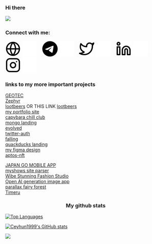 <h3 align="left">Hi there</h3>

![](https://komarev.com/ghpvc/?username=luvrok&label=PROFILE+VIEWS)

### Connect with me:

[![website](./img/globe-light.svg)](https://goldenkamuy.kz#gh-light-mode-only)
[![website](./img/globe-dark.svg)](https://goldenkamuy.kz#gh-dark-mode-only)
&nbsp;&nbsp;
[![website](./img/telegram-logo-59412.svg)](https://t.me/luvrok#gh-light-mode-only)
[![website](./img/telegram-logo-5941.svg)](https://t.me/luvrok#gh-dark-mode-only)
&nbsp;&nbsp;
[![website](./img/twitter-light.svg)](https://twitter.com/codestackr#gh-light-mode-only)
[![website](./img/twitter-dark.svg)](https://twitter.com/codestackr#gh-dark-mode-only)
&nbsp;&nbsp;
[![website](./img/linkedin-light.svg)](https://www.linkedin.com/in/luvrok/#gh-light-mode-only)
[![website](./img/linkedin-dark.svg)](https://www.linkedin.com/in/luvrok#gh-dark-mode-only)
&nbsp;&nbsp;
[![website](./img/instagram-light.svg)](https://www.instagram.com/madokaokamoto/#gh-light-mode-only)
[![website](./img/instagram-dark.svg)](https://www.instagram.com/madokaokamoto/#gh-dark-mode-only)

### links to my more important projects

[GEOTEC](https://luvrok.github.io/GEOTEC/)  
[Zephyr](https://github.com/LUVROK/Zephyr)  
[lootbeers](https://lootbeers.com/) OR THIS LINK [lootbeers](https://luvrok.github.io/lootbeers_typescript/)  
[my portfolio site](https://github.com/LUVROK/golden_kamuy_kz/)  
[capybara chill club](https://luvrok.github.io/capybara-chill-club-landing/)  
[mongo landing](https://luvrok.github.io/mongo-landing/)  
[evolved](https://github.com/LUVROK/evolved/)  
[twitter-auth](https://github.com/LUVROK/twitter-auth)  
[falling](https://github.com/LUVROK/falling/)  
[quackducks landing](https://github.com/LUVROK/quackducks-landing)  
[my figma design](https://github.com/LUVROK/my-figma-design)  
[aptos-nft](https://luvrok.github.io/aptos-nft-project-site/)  

[JAPAN GO MOBILE APP](https://github.com/LUVROK/JAPAN-GO-APP)  
[myshows site parser](https://github.com/LUVROK/myshows_parser)  
[Wibe Stunning Fashion Studio](https://luvrok.github.io/Wibe-Stunning-Fashion-Studio/)  
[Open AI generation image app](https://luvrok.github.io/OpenAI_generation_image_app/)  
[parallax fairy forest](luvrok.github.io/parallax-fairy-forest/)  
[Timeru](https://luvrok.github.io/Timeru/)

<h3 align="center"> My github stats </h3>

<!-- <a href="https://github.com/Luvrok" align="left"><img src="![Anurag's GitHub stats](https://github-readme-stats.vercel.app/api?username=anuraghazra&show_icons=true&theme=radical)
" alt="Top Languages" /></a> -->

<!-- ![Luvrok's GitHub stats](https://github-readme-stats.vercel.app/api?username=Luvrok&show_icons=true&theme=radical) -->

<a href="https://github.com/Luvrok" align="left"><img src="https://github-readme-stats.vercel.app/api/top-langs/?username=Luvrok&langs_count=10&title_color=0891b2&text_color=ffffff&icon_color=0891b2&bg_color=1c1917&hide_border=true&locale=en&custom_title=Top%20%Languages" alt="Top Languages" /></a>

<a href="https://github.com/Luvrok"><img src="https://github-readme-stats.vercel.app/api?username=Luvrok&show_icons=true&hide=&count_private=true&title_color=0891b2&text_color=ffffff&icon_color=0891b2&bg_color=1c1917&hide_border=true&show_icons=true" alt="Ceyhun1999's GitHub stats" /></a>

<a href="https://github.com/Luvrok"><img src="https://github-readme-streak-stats.herokuapp.com/?user=Luvrok&stroke=ffffff&background=1c1917&ring=0891b2&fire=0891b2&currStreakNum=ffffff&currStreakLabel=0891b2&sideNums=ffffff&sideLabels=ffffff&dates=ffffff&hide_border=true" /></a>
